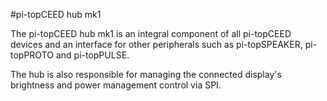 <!--
---
name: pi-topCEED hub mk1
class: board
type: power, display, other
formfactor: Custom
manufacturer: pi-top
description: The pi-top's central board
url: https://pi-top.com/products/ceed
buy: https://pi-top.com/products/ceed
image: 'pi-topceed-hub-mk1.png'
pincount: 40
eeprom: no
pin:
  '26':
    name: CE1
    mode: spi
install:
  'devices':
    - 'spi'
  'apt':
    - 'pt-hub-controller'
    - 'pt-battery'
-->
#pi-topCEED hub mk1

The pi-topCEED hub mk1 is an integral component of all pi-topCEED devices and an interface for other peripherals such as pi-topSPEAKER, pi-topPROTO and pi-topPULSE.

The hub is also responsible for managing the connected display's brightness and power management control via SPI.